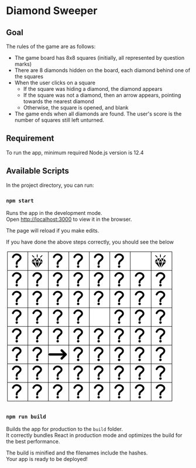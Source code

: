 # Diamond Sweeper

## Goal

The rules of the game are as follows:

- The game board has 8x8 squares (initially, all represented by question marks)
- There are 8 diamonds hidden on the board, each diamond behind one of the squares
- When the user clicks on a square
  - If the square was hiding a diamond, the diamond appears
  - If the square was not a diamond, then an arrow appears, pointing towards the nearest diamond
  - Otherwise, the square is opened, and blank
- The game ends when all diamonds are found. The user's score is the number of squares still left unturned.

## Requirement

To run the app, minimum required Node.js version is 12.4

## Available Scripts

In the project directory, you can run:

### `npm start`

Runs the app in the development mode.<br>
Open [http://localhost:3000](http://localhost:3000) to view it in the browser.

The page will reload if you make edits.<br>

If you have done the above steps correctly, you should see the below

![Screenshot](./screen-shot.PNG)

### `npm run build`

Builds the app for production to the `build` folder.<br>
It correctly bundles React in production mode and optimizes the build for the best performance.

The build is minified and the filenames include the hashes.<br>
Your app is ready to be deployed!
